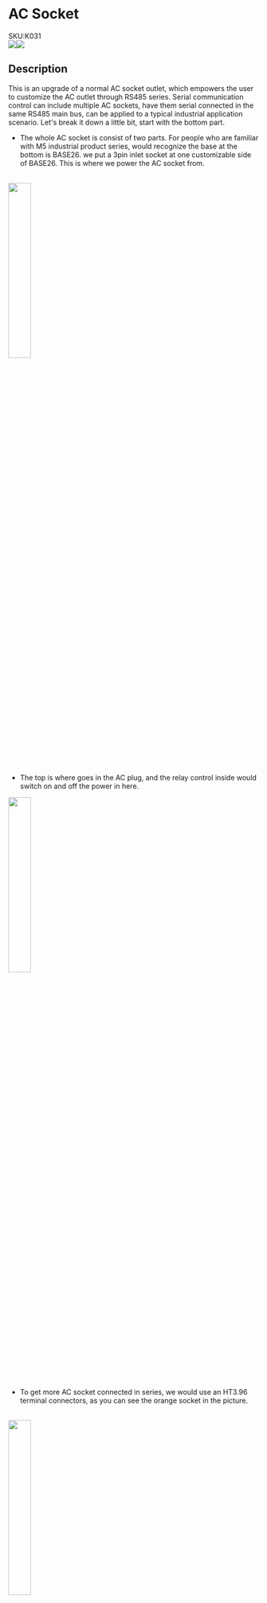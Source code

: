 # AC Socket

<div class="badge badge-pill badge-primary product_sku_tag">SKU:K031</div>

<div class="product_pic"><img src="assets\img\product_pics\app\ac_socket\ac_socket_01.webp"><img src="assets\img\product_pics\app\ac_socket\ac_socket_02.webp"></div>

## Description

This is an upgrade of a normal AC socket outlet, which empowers the user to customize the AC outlet through RS485 series. Serial communication control can include multiple AC sockets, have them serial connected in the same RS485 main bus, can be applied to a typical industrial application scenario. 
Let's break it down a little bit, start with the bottom part. 
- The whole AC socket is consist of two parts. For people who are familiar with M5 industrial product series,  would recognize the base at the bottom is BASE26. we put a 3pin inlet socket at one customizable side of BASE26. This is where we power the AC socket from. 
<br>

<img src="assets\img\product_pics\app\ac_socket\p01.webp" width="30%" height="30%">

- The top is where goes in the AC plug, and the relay control inside would switch on and off the power in here. 

<img src="assets\img\product_pics\app\ac_socket\p02.webp" width="30%" height="30%">

- To get more AC socket connected in series, we would use an HT3.96 terminal connectors, as you can see the orange socket in the picture. 

<br>

<img src="assets\img\product_pics\app\ac_socket\p03.webp" width="30%" height="30%">

- The bottom part is mainly in charge of converting the AC power 220V to DC 5V to power the microprocessor STM32F030F4 and  RS485 related circult. As you can see from the picture, two parts wire connected by M-Bus socket and a pair of power wire.  A red led indication is placed on top.

<img src="assets\img\product_pics\app\ac_socket\p04.webp" width="30%" height="30%">

## Product Features

- RS485 OUTLET
- Serial communication protocol: ModBUS-RTU
- support Mutiple device Series connection 
- STM32F030F4
- Embedded 4x M3 Nut
- Build with BASE26
- INPUT : 100-240V
- OUTPUT: 10A
- Power Status indicator
- Product size:54mm x 54mm x 61mm
- Product weight:130g

## Include

- 1x AC Socket

## Applications

-  Smart AC Socket Outlet With wire control of RS485

## EasyLoader

>EasyLoader is a concise and fast program writer, which has a built-in case program related to the product. It can be burned to the main control by simple steps to perform a series of function verification. Please install the corresponding driver according to the device type. M5Core host [Please click here to view the CP210X driver installation tutorial](en/arduino/arduino_development), M5StickC/V/T/ATOM series can be used without driver)

<div class="easyloader-box">
    <div style="background-color:white;">
        <div><img src="https://m5stack.oss-cn-shenzhen.aliyuncs.com/image/easyloader_intro.webp"></div>
        <div class="easyloader-btn">
            <a href="https://m5stack.oss-cn-shenzhen.aliyuncs.com/EasyLoader/Windows/APPLICATION/EasyLoader_AC_Socket_APPLICATION.exe">Windows</a>
            <a href="https://m5stack.oss-cn-shenzhen.aliyuncs.com/EasyLoader/MacOS/APPLICATION/EasyLoader_AC_Socket_APPLICATION.dmg">MacOS</a>
            <!-- <a>Linux</a>
            <a>MacOS</a> -->
        </div>
    </div>
    <div>
        <video id="example_video" controls>
            <source src="https://m5stack.oss-cn-shenzhen.aliyuncs.com/video/Product_example_video/App/AcSocket.mp4" type="video/mp4">
        </video>
        <div class="easyloader-mask">
        <a>
            <svg id="play-btn" t="1583228776634" class="icon" viewBox="0 0 1024 1024" version="1.1" xmlns="http://www.w3.org/2000/svg" p-id="4152" width="75" height="75"><path d="M512 0C229.216 0 0 229.216 0 512s229.216 512 512 512 512-229.216 512-512S794.784 0 512 0z m0 928C282.24 928 96 741.76 96 512S282.24 96 512 96s416 186.24 416 416-186.24 416-416 416zM384 288l384 224-384 224z" p-id="4153" fill="#007aff"></path></svg></a>
            <p>Description:</p>
            <p>Press B to turn on the power and a to turn off the power.</p>
        </div>
    </div>
</div>

## Example

[Please click here to download Arduino code](https://github.com/m5stack/M5-ProductExampleCodes/tree/master/App/acSocketCtl)

## ACSocket Modbus RTU Protocol

### Description:

- 1. Communication uses RS485, 1 bit start bit + 8 bit data bit + 1 bit end bit
- 2. Baud rate 9600
- 3.Device ID defaults to AAH
- 4. Address 00H is the broadcast address, the slave does not reply

### Instruction: (hexadecimal) (Modbus RTU format)

### 1. Write coil

The host sends:

`AA 05 00 00 FF 00 95 E1` (closed coil)

`AA 05 00 00 00 00 D4 11` (disconnect coil)


<table>
   <tr style="font-weight:bold;text-align:center" >
      <td>Send content</td>
      <td>bytes</td>
      <td>Send a message</td>
      <td>Remarks</td>
   </tr>
   <tr style="text-align:center">
      <td>module address</td>
      <td>1</td>
      <td>AAH</td>
      <td>00H is the broadcast address</td>
   </tr>
   <tr style="text-align:center">
      <td>Function code</td>
      <td>1</td>
      <td>05H</td>
      <td>Write a single coil</td>
   </tr>
   <tr style="text-align:center">
      <td>start register address</td>
      <td>2</td>
      <td>0000H</td>
      <td>Coil 0 Address</td>
   </tr>
   <tr style="text-align:center">
      <td>Write data</td>
      <td>2</td>
      <td>FF00H</td>
      <td>FF00H: indicates coil closure | 0000H: indicates coil disconnection</td>
   </tr>
   <tr style="text-align:center">
      <td>CRC check</td>
      <td>2</td>
      <td>XXXXH</td>
      <td>CRC code of all previous data (CRC16)</td>
   </tr>
</table>

Slave response:

The operation successfully returns the original data:

`AA 05 00 00 FF 00 95 E1`

Operation failed to return:

`AA 85 error code CRC_L CRC_H`

### 2. Reading the coil

The host sends:

`AA 01 00 00 00 01 E4 11`

<table>
   <tr style="font-weight:bold;text-align:center" >
      <td>Send content</td>
      <td>bytes</td>
      <td>Send a message</td>
      <td>Remarks</td>
   </tr>
   <tr style="text-align:center">
      <td>module address</td>
      <td>1</td>
      <td>AAH</td>
      <td>00H is the broadcast address</td>
   </tr>
   <tr style="text-align:center">
      <td>Function code</td>
      <td>1</td>
      <td>01H</td>
      <td>read coil</td>
   </tr>
   <tr style="text-align:center">
      <td>start register address</td>
      <td>2</td>
      <td>0000H</td>
      <td>Coil 0 Address</td>
   </tr>
   <tr style="text-align:center">
      <td>Read quantity</td>
      <td>2</td>
      <td>0001H</td>
      <td> can only be 0001H</td>
   </tr>
   <tr style="text-align:center">
      <td>CRC check</td>
      <td>2</td>
      <td>XXXXH</td>
      <td>CRC code of all previous data (CRC16)</td>
   </tr>
</table>

Slave response:

The operation returns successfully:

<table>
   <tr style="font-weight:bold;text-align:center" >
      <td>Address</td>
      <td>Function code</td>
      <td>Return data length</td>
      <td>Coil Status</td>
      <td>CRC_L</td>
      <td>CRC_H</td>
   </tr>
   <tr style="text-align:center">
      <td>AA</td>
      <td>01</td>
      <td>01</td>
      <td>01</td>
      <td>B0</td>
      <td>6C</td>
   </tr>
</table>

Coil status: `01H -> coil closed ` \ `00H -> coil disconnected`

Operation failed to return: `AA 81 error code CRC_L CRC_H`

### 3. Write device address

The host sends:

`AA 41 00 00 00 12 A4 13`

<table>
   <tr style="font-weight:bold;text-align:center" >
      <td>Send content</td>
      <td>bytes</td>
      <td>Send a message</td>
      <td>Remarks</td>
   </tr>
   <tr style="text-align:center">
      <td>module address</td>
      <td>1</td>
      <td>AAH</td>
      <td>00H is the broadcast address</td>
   </tr>
   <tr style="text-align:center">
      <td>Function code</td>
      <td>1</td>
      <td>41H</td>
      <td>Set module address</td>
   </tr>
   <tr style="text-align:center">
      <td>start register address</td>
      <td>2</td>
      <td>0000H</td>
      <td>Address</td>
   </tr>
   <tr style="text-align:center">
      <td> module new address</td>
      <td>1</td>
      <td>12H</td>
      <td>1 byte</td>
   </tr>
   <tr style="text-align:center">
      <td>CRC check</td>
      <td>2</td>
      <td>XXXXH</td>
      <td>CRC code of all previous data (CRC16)</td>
   </tr>
</table>

Slave response:

The operation successfully returns the original data:

`AA 41 00 00 00 12 A4 13`

Operation failed to return:

`AA C1 error code CRC_L CRC_H`

### 4. Broadcast recovery device address

The host sends:

`00 42 00 00 A0 30 `

<table>
   <tr style="font-weight:bold;text-align:center" >
      <td>Send content</td>
      <td>bytes</td>
      <td>Send a message</td>
      <td>Remarks</td>
   </tr>
   <tr style="text-align:center">
      <td>broadcast address</td>
      <td>1</td>
      <td>00H</td>
      <td>00H is the broadcast address</td>
   </tr>
   <tr style="text-align:center">
      <td>Function code</td>
      <td>1</td>
      <td>42H</td>
      <td>Recovery address is AAH</td>
   </tr>
   <tr style="text-align:center">
      <td>start register address</td>
      <td>2</td>
      <td>0000H</td>
      <td>Address</td>
   </tr>
   <tr style="text-align:center">
      <td>CRC check</td>
      <td>2</td>
      <td>XXXXH</td>
      <td>CRC code of all previous data (CRC16)</td>
   </tr>
</table>

Slave response: `none`

<script>

   var purchase_link = 'https://m5stack.com/products/m5-ac-socket';

   anchor_search(purchase_link);
   scrollFunc();

</script>